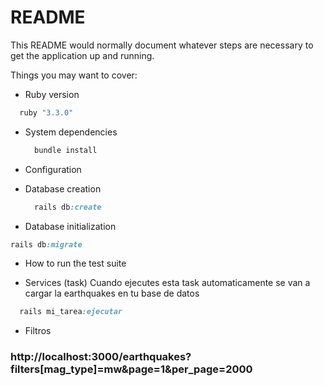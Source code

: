# README

This README would normally document whatever steps are necessary to get the
application up and running.

Things you may want to cover:

* Ruby version
```ruby
  ruby "3.3.0"
```

* System dependencies
  ```ruby
    bundle install
  ```
* Configuration

* Database creation
  ```ruby
    rails db:create
  ```

* Database initialization
```ruby
rails db:migrate
```

* How to run the test suite

* Services (task)
  Cuando ejecutes esta task automaticamente se van a cargar la earthquakes en tu base de datos 
```ruby
  rails mi_tarea:ejecutar
```

* Filtros 
### http://localhost:3000/earthquakes?filters[mag_type]=mw&page=1&per_page=2000

